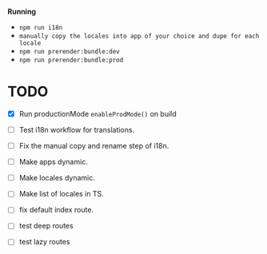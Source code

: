 **Running**

- `npm run i18n`
- `manually copy the locales into app of your choice and dupe for each locale`
- `npm run prerender:bundle:dev`
- `npm run prerender:bundle:prod`

# TODO
- [x] Run productionMode  `enableProdMode()` on build
- [ ] Test i18n workflow for translations.
- [ ] Fix the manual copy and rename step of i18n.
- [ ] Make apps dynamic.
- [ ] Make locales dynamic.
- [ ] Make list of locales in TS.
- [ ] fix default index route.
- [ ] test deep routes
- [ ] test lazy routes


